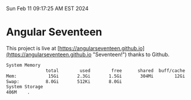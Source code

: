 Sun Feb 11 09:17:25 AM EST 2024

# Angular Seventeen


This project is live at [https://angularseventeen.github.io](https://angularseventeen.github.io "Seventeen!") thanks to Github.

```bash
System Memory
               total        used        free      shared  buff/cache   available
Mem:            15Gi       2.3Gi       1.5Gi       304Mi        12Gi        12Gi
Swap:          8.0Gi       512Ki       8.0Gi
System Storage
406M	.

